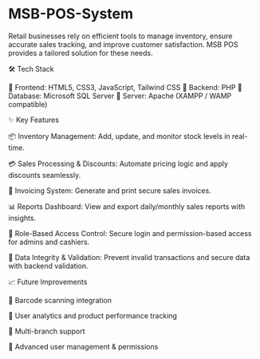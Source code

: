 # MSB-POS-System

Retail businesses rely on efficient tools to manage inventory, ensure accurate sales tracking, and improve customer satisfaction. MSB POS provides a tailored solution for these needs.

🛠️ Tech Stack

🔹 Frontend: HTML5, CSS3, JavaScript, Tailwind CSS
🔹 Backend: PHP 
🔹 Database:	Microsoft SQL Server
🔹 Server:	Apache (XAMPP / WAMP compatible)

✨ Key Features

📦 Inventory Management: Add, update, and monitor stock levels in real-time.

💳 Sales Processing & Discounts: Automate pricing logic and apply discounts seamlessly.

🧾 Invoicing System: Generate and print secure sales invoices.

📊 Reports Dashboard: View and export daily/monthly sales reports with insights.

👥 Role-Based Access Control: Secure login and permission-based access for admins and cashiers.

🔐 Data Integrity & Validation: Prevent invalid transactions and secure data with backend validation.

📈 Future Improvements

🔹 Barcode scanning integration

🔹 User analytics and product performance tracking

🔹 Multi-branch support

🔹 Advanced user management & permissions
